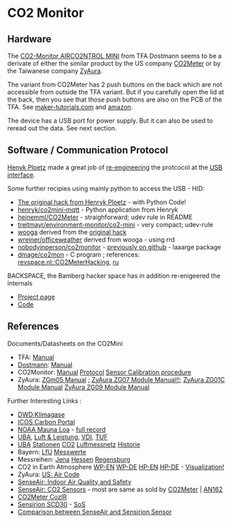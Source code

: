# CO2 Monitor




## Hardware
The
[CO2-Monitor AIRCO2NTROL MINI](https://www.tfa-dostmann.de/produkt/co2-monitor-airco2ntrol-mini-31-5006/)
from TFA Dostmann seems to be a derivate of either the similar product by the US company
[CO2Meter](https://www.co2meter.com/products/co2mini-co2-indoor-air-quality-monitor)
or by the Taiwanese company 
[ZyAura](http://www.zyaura.com/products/ZGm05.asp).

The variant from CO2Meter has 2 push buttons on the back which are not accessible from outside the TFA variant.
But if you carefully open the lid at the back, then you see that those push buttons are also on the PCB of the TFA.
See [maker-tutorials.com](https://maker-tutorials.com/guenstiges-co2-messgeraet-airco2ntrol-im-test-1-raspberry-pi-fhem-usb/)
and [amazon](https://www.amazon.de/TFA-Dostmann-AirCO2ntrol-CO2-Monitor-Kunststoff/product-reviews/B00TH3OW4Q/ref=cm_cr_getr_d_paging_btm_next_3?ie=UTF8&reviewerType=all_reviews&pageNumber=3).

The device has a USB port for power supply. But it can also be used to reread out the data. See next section.

## Software / Communication Protocol

[Henyk Ploetz](https://github.com/henryk) made a great job of 
[re-engineering](https://hackaday.io/project/5301/logs?sort=oldest)
the protcocol at the [USB interface](https://hackaday.io/project/5301-reverse-engineering-a-low-cost-usb-co-monitor/log/17909-all-your-base-are-belong-to-us). 



Some further recipies using mainly python to access the USB - HID:

* [The original hack from Henryk Ploetz](https://hackaday.io/project/5301-reverse-engineering-a-low-cost-usb-co-monitor/log/17909-all-your-base-are-belong-to-us)  - with Python Code!
* [henryk/co2mini-mqtt](https://github.com/henryk/co2mini-mqtt) - Python application from Henryk
* [heinemml/CO2Meter](https://github.com/heinemml/CO2Meter) - straighforward; udev rule in README
* [treitmayr/environment-monitor/co2-mini](https://gitlab.com/treitmayr/environment-monitor/tree/master/co2-mini) - very compact; udev-rule
* [wooga](https://github.com/wooga/office_weather) derived from the [original hack](https://hackaday.io/project/5301-reverse-engineering-a-low-cost-usb-co-monitor/log/17909-all-your-base-are-belong-to-us)
* [wreiner/officeweather](https://github.com/wreiner/officeweather) derived from wooga - using rrd
* [nobodyinperson/co2monitor](https://gitlab.com/nobodyinperson/co2monitor) - [previously on github](https://github.com/nobodyinperson/co2monitor) - laaarge package
* [dmage/co2mon](https://github.com/dmage/co2mon) - C program ; references: [revspace.nl::CO2MeterHacking](https://revspace.nl), [ru](https://habr.com/en/company/masterkit/blog/248403/)


BACKSPACE, the Bamberg hacker space has in addition re-enigeered the internals

* [Project page](https://www.hackerspace-bamberg.de/Co2_Monitor)
* [Code](https://github.com/b4ckspace/esp8266-co2monitor)



## References

Documents/Datasheets on the CO2Mini

* TFA: [Manual](https://clientmedia.trade-server.net/1768_tfadost/media/8/00/1800.pdf)
* [Dostmann](https://dostmann-electronic.de/produkt/aircontrol-mini-co2-messgeraet.html?cid=6): [Manual](https://dostmann-electronic.de/produkt/aircontrol-mini-co2-messgeraet.html?cid=6)
* CO2Monitor: [Manual](http://co2meters.com/Documentation/Manuals/Manual-RAD-0301.pdf) [Protocol](http://co2meters.com/Documentation/Other/AN_RAD_0301_USB_Communications_Revised8.pdf) [Sensor Calibration procedure](http://www.co2meters.com/Documentation/AppNotes/AN131-Calibration.pdf)
* ZyAura: [ZGm05 Manual](http://www.zyaura.com/support/manual/pdf/ZyAura_CO2_Monitor_Carbon_Dioxide_ZGm053U%20English%20manual_1304.pdf) ; 
          [ZyAura ZG07 Module Manual!!](http://www.zyaura.com/support/manual/pdf/ZyAura_CO2_Monitor_Carbon_Dioxide_ZG07%20series%20Module%20English%20user%20manual_1710.pdf); 
          [ZyAura ZG01C Module Manual](http://www.zyaura.com/support/manual/pdf/ZyAura_CO2_Monitor_ZG01C_Module_ApplicationNote_141120.pdf)
          [ZyAura ZG09 Module Manual](http://www.zyaura.com/support/manual/pdf/ZyAura_CO2_Monitor_Carbon_Dioxide_ZG09%20English%20user%20manual_1808.pdf)


Further Interesting Links :

* [DWD:Klimagase](https://www.dwd.de/DE/forschung/atmosphaerenbeob/zusammensetzung_atmosphaere/spurengase/inh_nav/klimagase_node.html)
* [ICOS Carbon Portal](https://www.icos-cp.eu/)
* [NOAA Mauna Loa](https://www.esrl.noaa.gov/gmd/ccgg/trends/) - [full record](https://www.esrl.noaa.gov/gmd/ccgg/trends/full.html)
* [UBA](https://www.umweltbundesamt.de/sites/default/files/medien/pdfs/kohlendioxid_2008.pdf), [Luft & Leistung](https://jufo.stmg.de/2017/LuftUndLeistung/LuftUndLeistung.pdf), [VDI](https://www.vdi.de/fileadmin/vdi_de/redakteur/bvs/bv_hamburg_dateien/VDI_Vortrag_2016_09_12_Thiel.pdf), [TUF](https://tu-freiberg.de/sites/default/files/media/institut-fuer-geologie-718/pdf/co2_facts.pdf)
* [UBA](https://www.umweltbundesamt.de/daten/umwelt-gesundheit) [Stationen](https://www.bmu.de/fileadmin/Daten_BMU/Pools/Forschungsdatenbank/fkz_206_42_202_luftmessnetz_bf.pdf) [CO2](https://www.umweltbundesamt.de/daten/klima/atmosphaerische-treibhausgas-konzentrationen#textpart-1) [Luftmessnetz](https://www.umweltbundesamt.de/sites/default/files/medien/publikation/long/2031.pdf) [Historie](https://www.umweltbundesamt.de/sites/default/files/medien/publikation/long/2031.pdf)
* Bayern: [LfU](https://www.lfu.bayern.de/luft/immissionsmessungen/messwerte/stationen/index.htm) [Messwerte](https://www.lfu.bayern.de/luft/immissionsmessungen/messwerte/index.htm) 
* Messreihen: [Jena](http://www.bgc-jena.mpg.de/~martin.heimann/co2/Clement_2008.pdf) [Hessen](https://www.hlnug.de/fileadmin/dokumente/das_hlug/jahresbericht/2011/jb2011_081-090_I2_Travnicek_Jacobi_Schmitt_final.pdf) [Regensburg](https://www.regensburg.de/fm/121/1-klimagutachten-gutachten-regensburg-2014b.pdf)
* CO2 in Earth Atmosphere [WP-EN](https://en.wikipedia.org/wiki/Carbon_dioxide_in_Earth%27s_atmosphere) [WP-DE](https://de.wikipedia.org/wiki/Kohlenstoffdioxid_in_der_Erdatmosph%C3%A4re) [HP-EN](https://howlingpixel.com/i-en/Carbon_dioxide_in_Earth's_atmosphere) [HP-DE](https://howlingpixel.com/i-de/Kohlenstoffdioxid_in_der_Erdatmosph%C3%A4re) - [Visualization!](https://www.scinexx.de/news/geowissen/neuer-blick-auf-das-irdische-co2/)
* ZyAura: [US: Air Code](http://www.zyaura.com/tutorial/regulation/Air%20Code.pdf)
* [SenseAir: Indoor Air Quality and Safety](https://senseair.com/applications/indoor-air-quality/indoor-air-quality-and-safety/)
* [SenseAir: CO2 Sensors](https://senseair.com/products?q=1331) - most are same as sold by [CO2Meter](https://www.co2meter.com/collections/co2-sensors) | [AN162](http://www.co2meters.com/Documentation/AppNotes/AN162-LP8-sensor-arduino-modbus-uart.pdf)
* [CO2Meter CozIR](https://www.co2meter.com/products/cozir-ambient-10000-ppm-co2-sensor?variant=840094613524)
* [Sensirion SCD30](https://www.sensirion.com/en/environmental-sensors/carbon-dioxide-sensors-co2/) - [SoS](https://www.soselectronic.de/articles/sensirion/der-scd30-ist-mehr-als-nur-ein-ndir-co2-sensor-2152)
* [Comparison between SenseAir and Sensirion Sensor](https://presentations.copernicus.org/EMS2018-497_presentation.pdf)
 